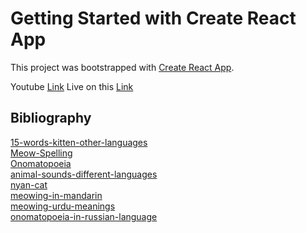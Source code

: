 # Getting Started with Create React App

This project was bootstrapped with [Create React App](https://github.com/facebook/create-react-app).

Youtube [Link](https://www.youtube.com/watch?v=Nl54MJDR2p8&t=1776s)
Live on this [Link](https://q-gabut.netlify.app/)

## Bibliography

[15-words-kitten-other-languages](https://www.yahoo.com/news/15-words-kitten-other-languages-232125829.html?guccounter=1&guce_referrer=aHR0cHM6Ly93d3cuZ29vZ2xlLmNvbS8&guce_referrer_sig=AQAAAIv4Fv8wQCn1GCClEw6Rd_pth5aMbg2pe9DrII8eWuOrWmWHrVbAuv_xkrq2Bm28j4QiY4NxKWE1eW2jWvp_p7knTj1xTgRacixUCLOgdQsqmmnyTUQnY9RUOBIVX3RzUMsViXLKtAogniMk7Usxk_JNwJ75KjJrxexwAPVUC3cO) <br />
[Meow-Spelling](https://en.wikipedia.org/wiki/Meow#Spelling) <br />
[Onomatopoeia](https://en.wikipedia.org/wiki/Onomatopoeia) <br />
[animal-sounds-different-languages](//https://www.boredpanda.com/animal-sounds-different-languages-james-chapman/?utm_source=google&utm_medium=organic&utm_campaign=organic) <br />
[nyan-cat](https://en.wikipedia.org/wiki/Nyan_Cat) <br />
[meowing-in-mandarin](https://chinachannel.org/2018/03/20/meowing-in-mandarin/) <br />
[meowing-urdu-meanings](https://hamariweb.com/dictionaries/meowing_urdu-meanings) <br />
[onomatopoeia-in-russian-language](https://about.imtranslator.net/onomatopoeia-in-russian-language/) <br />
